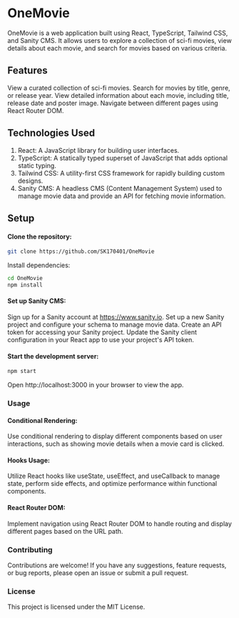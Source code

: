 # OneMovie
OneMovie is a web application built using React, TypeScript, Tailwind CSS, and Sanity CMS. It allows users to explore a collection of sci-fi movies, view details about each movie, and search for movies based on various criteria.

## Features
View a curated collection of sci-fi movies.
Search for movies by title, genre, or release year.
View detailed information about each movie, including title, release date and poster image.
Navigate between different pages using React Router DOM.
## Technologies Used
1. React: A JavaScript library for building user interfaces.
2. TypeScript: A statically typed superset of JavaScript that adds optional static typing.
3. Tailwind CSS: A utility-first CSS framework for rapidly building custom designs.
4. Sanity CMS: A headless CMS (Content Management System) used to manage movie data and provide an API for fetching movie information.

## Setup
#### Clone the repository:
```bash
git clone https://github.com/SK170401/OneMovie
```
Install dependencies:
``` bash
cd OneMovie
npm install
```
#### Set up Sanity CMS:
Sign up for a Sanity account at https://www.sanity.io.
Set up a new Sanity project and configure your schema to manage movie data.
Create an API token for accessing your Sanity project.
Update the Sanity client configuration in your React app to use your project's API token.

#### Start the development server:
```bash
npm start
```
Open http://localhost:3000 in your browser to view the app.

### Usage
#### Conditional Rendering:
Use conditional rendering to display different components based on user interactions, such as showing movie details when a movie card is clicked.

#### Hooks Usage:
Utilize React hooks like useState, useEffect, and useCallback to manage state, perform side effects, and optimize performance within functional components.

#### React Router DOM:
Implement navigation using React Router DOM to handle routing and display different pages based on the URL path.

### Contributing
Contributions are welcome! If you have any suggestions, feature requests, or bug reports, please open an issue or submit a pull request.

### License
This project is licensed under the MIT License.
